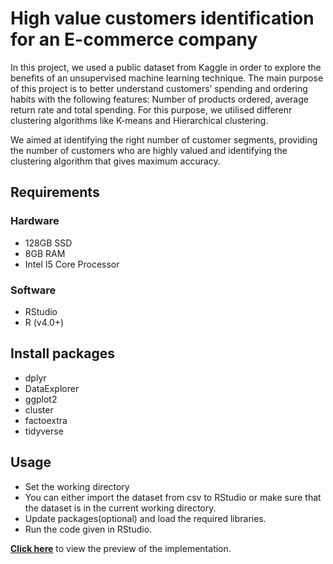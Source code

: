 <h1>High value customers identification for an E-commerce company</h1>


In this project, we used a public dataset from Kaggle in order to explore the benefits of an unsupervised machine learning technique. The main purpose of this project is to better understand customers’ spending and ordering habits with the following features: Number of products ordered, average return rate and total spending. For this purpose, we utilised differenr clustering algorithms like K-means and Hierarchical clustering.

We aimed at identifying the right number of customer segments, providing the number of customers who are highly valued and identifying the clustering algorithm that gives maximum accuracy. 

<h2>Requirements</h2>
<h3>Hardware</h3>

- 128GB SSD<br>
- 8GB RAM<br>
- Intel I5 Core Processor

<h3>Software</h3>

- RStudio <br>
- R (v4.0+) <br>

<h2>Install packages</h2>

- dplyr<br>
- DataExplorer<br>
- ggplot2<br>
- cluster<br>
- factoextra<br>
- tidyverse<br>

<h2>Usage</h2>

- Set the working directory
- You can either import the dataset from csv to RStudio or make sure that the dataset is in the current working directory.
- Update packages(optional) and load the required libraries.
- Run the code given in RStudio.

<b>[Click here](https://mohanameher.github.io/High-value-customers-identification-for-an-Ecommerce-Company/preview.html)</b> to view the preview of the implementation.
